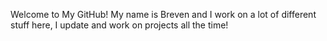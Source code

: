 Welcome to My GitHub!
My name is Breven and I work on a lot of different stuff here, I update and work on projects all the time!
